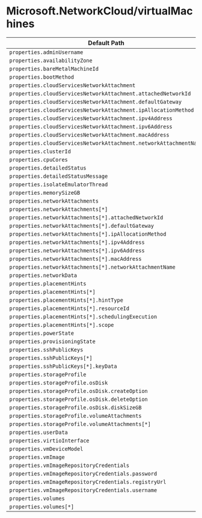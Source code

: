 # Microsoft.NetworkCloud/virtualMachines

| Default Path | Alias |
|---|---|
| `properties.adminUsername` | `Microsoft.NetworkCloud/virtualMachines/adminUsername` |
| `properties.availabilityZone` | `Microsoft.NetworkCloud/virtualMachines/availabilityZone` |
| `properties.bareMetalMachineId` | `Microsoft.NetworkCloud/virtualMachines/bareMetalMachineId` |
| `properties.bootMethod` | `Microsoft.NetworkCloud/virtualMachines/bootMethod` |
| `properties.cloudServicesNetworkAttachment` | `Microsoft.NetworkCloud/virtualMachines/cloudServicesNetworkAttachment` |
| `properties.cloudServicesNetworkAttachment.attachedNetworkId` | `Microsoft.NetworkCloud/virtualMachines/cloudServicesNetworkAttachment.attachedNetworkId` |
| `properties.cloudServicesNetworkAttachment.defaultGateway` | `Microsoft.NetworkCloud/virtualMachines/cloudServicesNetworkAttachment.defaultGateway` |
| `properties.cloudServicesNetworkAttachment.ipAllocationMethod` | `Microsoft.NetworkCloud/virtualMachines/cloudServicesNetworkAttachment.ipAllocationMethod` |
| `properties.cloudServicesNetworkAttachment.ipv4Address` | `Microsoft.NetworkCloud/virtualMachines/cloudServicesNetworkAttachment.ipv4Address` |
| `properties.cloudServicesNetworkAttachment.ipv6Address` | `Microsoft.NetworkCloud/virtualMachines/cloudServicesNetworkAttachment.ipv6Address` |
| `properties.cloudServicesNetworkAttachment.macAddress` | `Microsoft.NetworkCloud/virtualMachines/cloudServicesNetworkAttachment.macAddress` |
| `properties.cloudServicesNetworkAttachment.networkAttachmentName` | `Microsoft.NetworkCloud/virtualMachines/cloudServicesNetworkAttachment.networkAttachmentName` |
| `properties.clusterId` | `Microsoft.NetworkCloud/virtualMachines/clusterId` |
| `properties.cpuCores` | `Microsoft.NetworkCloud/virtualMachines/cpuCores` |
| `properties.detailedStatus` | `Microsoft.NetworkCloud/virtualMachines/detailedStatus` |
| `properties.detailedStatusMessage` | `Microsoft.NetworkCloud/virtualMachines/detailedStatusMessage` |
| `properties.isolateEmulatorThread` | `Microsoft.NetworkCloud/virtualMachines/isolateEmulatorThread` |
| `properties.memorySizeGB` | `Microsoft.NetworkCloud/virtualMachines/memorySizeGB` |
| `properties.networkAttachments` | `Microsoft.NetworkCloud/virtualMachines/networkAttachments` |
| `properties.networkAttachments[*]` | `Microsoft.NetworkCloud/virtualMachines/networkAttachments[*]` |
| `properties.networkAttachments[*].attachedNetworkId` | `Microsoft.NetworkCloud/virtualMachines/networkAttachments[*].attachedNetworkId` |
| `properties.networkAttachments[*].defaultGateway` | `Microsoft.NetworkCloud/virtualMachines/networkAttachments[*].defaultGateway` |
| `properties.networkAttachments[*].ipAllocationMethod` | `Microsoft.NetworkCloud/virtualMachines/networkAttachments[*].ipAllocationMethod` |
| `properties.networkAttachments[*].ipv4Address` | `Microsoft.NetworkCloud/virtualMachines/networkAttachments[*].ipv4Address` |
| `properties.networkAttachments[*].ipv6Address` | `Microsoft.NetworkCloud/virtualMachines/networkAttachments[*].ipv6Address` |
| `properties.networkAttachments[*].macAddress` | `Microsoft.NetworkCloud/virtualMachines/networkAttachments[*].macAddress` |
| `properties.networkAttachments[*].networkAttachmentName` | `Microsoft.NetworkCloud/virtualMachines/networkAttachments[*].networkAttachmentName` |
| `properties.networkData` | `Microsoft.NetworkCloud/virtualMachines/networkData` |
| `properties.placementHints` | `Microsoft.NetworkCloud/virtualMachines/placementHints` |
| `properties.placementHints[*]` | `Microsoft.NetworkCloud/virtualMachines/placementHints[*]` |
| `properties.placementHints[*].hintType` | `Microsoft.NetworkCloud/virtualMachines/placementHints[*].hintType` |
| `properties.placementHints[*].resourceId` | `Microsoft.NetworkCloud/virtualMachines/placementHints[*].resourceId` |
| `properties.placementHints[*].schedulingExecution` | `Microsoft.NetworkCloud/virtualMachines/placementHints[*].schedulingExecution` |
| `properties.placementHints[*].scope` | `Microsoft.NetworkCloud/virtualMachines/placementHints[*].scope` |
| `properties.powerState` | `Microsoft.NetworkCloud/virtualMachines/powerState` |
| `properties.provisioningState` | `Microsoft.NetworkCloud/virtualMachines/provisioningState` |
| `properties.sshPublicKeys` | `Microsoft.NetworkCloud/virtualMachines/sshPublicKeys` |
| `properties.sshPublicKeys[*]` | `Microsoft.NetworkCloud/virtualMachines/sshPublicKeys[*]` |
| `properties.sshPublicKeys[*].keyData` | `Microsoft.NetworkCloud/virtualMachines/sshPublicKeys[*].keyData` |
| `properties.storageProfile` | `Microsoft.NetworkCloud/virtualMachines/storageProfile` |
| `properties.storageProfile.osDisk` | `Microsoft.NetworkCloud/virtualMachines/storageProfile.osDisk` |
| `properties.storageProfile.osDisk.createOption` | `Microsoft.NetworkCloud/virtualMachines/storageProfile.osDisk.createOption` |
| `properties.storageProfile.osDisk.deleteOption` | `Microsoft.NetworkCloud/virtualMachines/storageProfile.osDisk.deleteOption` |
| `properties.storageProfile.osDisk.diskSizeGB` | `Microsoft.NetworkCloud/virtualMachines/storageProfile.osDisk.diskSizeGB` |
| `properties.storageProfile.volumeAttachments` | `Microsoft.NetworkCloud/virtualMachines/storageProfile.volumeAttachments` |
| `properties.storageProfile.volumeAttachments[*]` | `Microsoft.NetworkCloud/virtualMachines/storageProfile.volumeAttachments[*]` |
| `properties.userData` | `Microsoft.NetworkCloud/virtualMachines/userData` |
| `properties.virtioInterface` | `Microsoft.NetworkCloud/virtualMachines/virtioInterface` |
| `properties.vmDeviceModel` | `Microsoft.NetworkCloud/virtualMachines/vmDeviceModel` |
| `properties.vmImage` | `Microsoft.NetworkCloud/virtualMachines/vmImage` |
| `properties.vmImageRepositoryCredentials` | `Microsoft.NetworkCloud/virtualMachines/vmImageRepositoryCredentials` |
| `properties.vmImageRepositoryCredentials.password` | `Microsoft.NetworkCloud/virtualMachines/vmImageRepositoryCredentials.password` |
| `properties.vmImageRepositoryCredentials.registryUrl` | `Microsoft.NetworkCloud/virtualMachines/vmImageRepositoryCredentials.registryUrl` |
| `properties.vmImageRepositoryCredentials.username` | `Microsoft.NetworkCloud/virtualMachines/vmImageRepositoryCredentials.username` |
| `properties.volumes` | `Microsoft.NetworkCloud/virtualMachines/volumes` |
| `properties.volumes[*]` | `Microsoft.NetworkCloud/virtualMachines/volumes[*]` |


